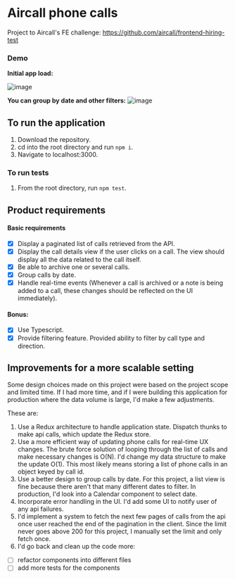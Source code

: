 # Aircall phone calls
Project to Aircall's FE challenge: https://github.com/aircall/frontend-hiring-test

### Demo
**Initial app load:**

![image](https://user-images.githubusercontent.com/9043536/151912727-e47e3c34-20ad-4011-bb8b-46aa85b16335.png)

**You can group by date and other filters:**
![image](https://user-images.githubusercontent.com/9043536/151916876-d88d9f88-3bde-43fc-a74b-079ee8bfc24c.png)

## To run the application

1. Download the repository.
2. cd into the root directory and run `npm i`.
3. Navigate to localhost:3000.

### To run tests

1. From the root directory, run `npm test`.

## Product requirements

#### Basic requirements
- [x] Display a paginated list of calls retrieved from the API.
- [x] Display the call details view if the user clicks on a call. The view should display all the data related to the call itself.
- [x] Be able to archive one or several calls.
- [x] Group calls by date.
- [x] Handle real-time events (Whenever a call is archived or a note is being added to a call, these changes should be reflected on the UI immediately).

#### Bonus:
- [x] Use Typescript.
- [x] Provide filtering feature. Provided ability to filter by call type and direction.

## Improvements for a more scalable setting
Some design choices made on this project were based on the project scope and limited time.
If I had more time, and if I were building this application for production where the data volume is large, I'd make a few adjustments.

These are:

1. Use a Redux architecture to handle application state. Dispatch thunks to make api calls, which update the Redux store.
2. Use a more efficient way of updating phone calls for real-time UX changes.
   The brute force solution of looping through the list of calls and make necessary changes is O(N). I'd change my data structure to make the update O(1).
   This most likely means storing a list of phone calls in an object keyed by call id.
3. Use a better design to group calls by date. For this project, a list view is fine because there aren't that many different dates to filter.
   In production, I'd look into a Calendar component to select date.
4. Incorporate error handling in the UI. I'd add some UI to notify user of any api failures.
5. I'd implement a system to fetch the next few pages of calls from the api once user reached the end of the pagination in the client. Since the limit never goes above 200 for this project, I manually set the limit and only fetch once.
6. I'd go back and clean up the code more:
  - [ ] refactor components into different files
  - [ ] add more tests for the components
